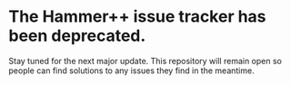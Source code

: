 # The Hammer++ issue tracker has been deprecated.
Stay tuned for the next major update. This repository will remain open so people can find solutions to any issues they find in the meantime.